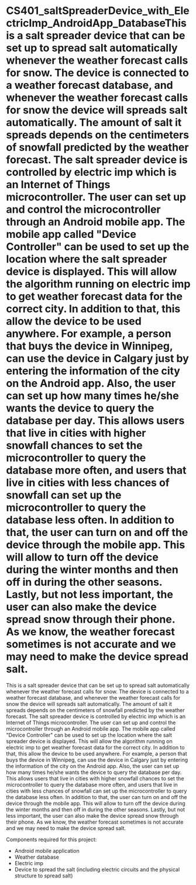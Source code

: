 # CS401_saltSpreaderDevice_with_ElectricImp_AndroidApp_DatabaseThis is a salt spreader device that can be set up to spread salt automatically whenever the weather forecast calls for snow. The device is connected to a weather forecast database, and whenever the weather forecast calls for snow the device will spreads salt automatically. The amount of salt it spreads depends on the centimeters of snowfall predicted by the weather forecast. The salt spreader device is controlled by electric imp which is an Internet of Things microcontroller.  The user can set up and control the microcontroller through an Android mobile app. The mobile app called "Device Controller" can be used to set up the location where the salt spreader device is displayed.  This will allow the algorithm running on electric imp to get weather forecast data for the correct city. In addition to that, this allow the device to be used anywhere. For example, a person that buys the device in Winnipeg, can use the device in Calgary just by entering the information of the city on the Android app. Also, the user can set up how many times he/she wants the device to query the database per day. This allows users that live in cities with higher snowfall chances to set the microcontroller to query the database more often, and users that live in cities with less chances of snowfall can set up the microcontroller to query the database less often. In addition to that, the user can turn on and off the device through the mobile app. This will allow to turn off the device during the winter months and then off in during the other seasons. Lastly, but not less important, the user can also make the device spread snow through their phone. As we know, the weather forecast sometimes is not accurate and we may need to make the device spread salt.


This is a salt spreader device that can be set up to spread salt automatically whenever the weather forecast calls for snow. The device is connected to a weather forecast database, and whenever the weather forecast calls for snow the device will spreads salt automatically. The amount of salt it spreads depends on the centimeters of snowfall predicted by the weather forecast. The salt spreader device is controlled by electric imp which is an Internet of Things microcontroller.  The user can set up and control the microcontroller through an Android mobile app. The mobile app called "Device Controller" can be used to set up the location where the salt spreader device is displayed.  This will allow the algorithm running on electric imp to get weather forecast data for the correct city. In addition to that, this allow the device to be used anywhere. For example, a person that buys the device in Winnipeg, can use the device in Calgary just by entering the information of the city on the Android app. Also, the user can set up how many times he/she wants the device to query the database per day. This allows users that live in cities with higher snowfall chances to set the microcontroller to query the database more often, and users that live in cities with less chances of snowfall can set up the microcontroller to query the database less often. In addition to that, the user can turn on and off the device through the mobile app. This will allow to turn off the device during the winter months and then off in during the other seasons. Lastly, but not less important, the user can also make the device spread snow through their phone. As we know, the weather forecast sometimes is not accurate and we may need to make the device spread salt.

Components required for this project:
- Android mobile application
- Weather database
- Electric imp
- Device to spread the salt (including electric circuits and the physical structure to spread salt)
